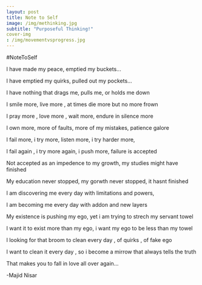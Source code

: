 ```yaml
---
layout: post
title: Note to Self
image: /img/methinking.jpg
subtitle: "Purposeful Thinking!"
cover-img
: /img/movementvsprogress.jpg
---
```


#NoteToSelf

I have made my peace, emptied my buckets...

I have emptied my quirks, pulled out my pockets...

I have nothing that drags me, pulls me, or holds me down

I smile more, live more , at times die more but no more frown

I pray more , love more , wait more, endure in silence more

I own more, more of faults, more of my mistakes, patience galore

I fail more, i try more, listen more, i try harder more,

I fail again , i try more again, i push more, failure is accepted

Not accepted as an impedence to my growth, my studies might have finished

My education never stopped, my gorwth never stopped, it hasnt finished

I am discovering me every day with limitations and powers,

I am becoming me every day with addon and new layers 

My existence is pushing my ego, yet i am trying to strech my servant towel

I want it to exist more than my ego, i want my ego to be less than my towel

I looking for that broom to clean every day , of quirks , of fake ego

I want to clean it every day , so i become a mirrow that always tells the truth

That makes you to fall in love all over again...



-Majid Nisar
